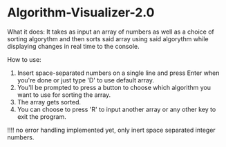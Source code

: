 # Algorithm-Visualizer-2.0

What it does:
It takes as input an array of numbers as well as a choice of sorting algorythm
and then sorts said array using said algorythm while displaying changes in real time to the console.

How to use:
1. Insert space-separated numbers on a single line and press Enter when you're done or just type 'D' to use default array.
2. You'll be prompted to press a button to choose which algorithm you want to use for sorting the array.
3. The array gets sorted.
4. You can choose to press 'R' to input another array or any other key to exit the program.

!!!! no error handling implemented yet, only inert space separated integer numbers.
